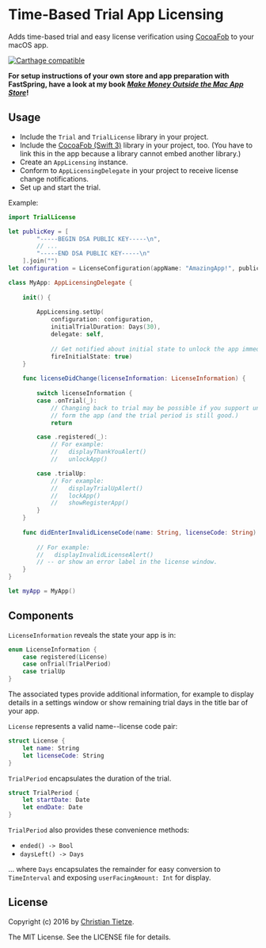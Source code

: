 # Time-Based Trial App Licensing

Adds time-based trial and easy license verification using [CocoaFob](https://github.com/glebd/cocoafob) to your macOS app.

[![Carthage compatible](https://img.shields.io/badge/Carthage-compatible-4BC51D.svg?style=flat)](https://github.com/Carthage/Carthage)

**For setup instructions of your own store and app preparation with FastSpring, have a look at my book [_Make Money Outside the Mac App Store_](https://christiantietze.de/books/make-money-outside-mac-app-store-fastspring/)!**

## Usage 

* Include the `Trial` and `TrialLicense` library in your project.
* Include the [CocoaFob (Swift 3)](https://github.com/glebd/cocoafob/tree/master/swift3) library in your project, too. (You have to link this in the app because a library cannot embed another library.)
* Create an `AppLicensing` instance.
* Conform to `AppLicensingDelegate` in your project to receive license change notifications.
* Set up and start the trial.

Example:

```swift
import TrialLicense

let publicKey = [
        "-----BEGIN DSA PUBLIC KEY-----\n",
        // ...
        "-----END DSA PUBLIC KEY-----\n"
    ].join("")
let configuration = LicenseConfiguration(appName: "AmazingApp!", publicKey: publicKey)

class MyApp: AppLicensingDelegate {
    
    init() {
        
        AppLicensing.setUp(
            configuration: configuration,
            initialTrialDuration: Days(30),
            delegate: self,
            
            // Get notified about initial state to unlock the app immediately:
            fireInitialState: true)
    }
    
    func licenseDidChange(licenseInformation: LicenseInformation) {
        
        switch licenseInformation {
        case .onTrial(_):
            // Changing back to trial may be possible if you support unregistering
            // form the app (and the trial period is still good.)
            return

        case .registered(_):
            // For example:
            //   displayThankYouAlert()
            //   unlockApp()

        case .trialUp:
            // For example:
            //   displayTrialUpAlert()
            //   lockApp()
            //   showRegisterApp()
        }
    }
    
    func didEnterInvalidLicenseCode(name: String, licenseCode: String) {
        
        // For example:
        //   displayInvalidLicenseAlert()
        // -- or show an error label in the license window.
    }
}

let myApp = MyApp()
```

## Components

`LicenseInformation` reveals the state your app is in:

```swift
enum LicenseInformation {
    case registered(License)
    case onTrial(TrialPeriod)
    case trialUp
}
```

The associated types provide additional information, for example to display details in a settings window or show remaining trial days in the title bar of your app.

`License` represents a valid name--license code pair:

```swift
struct License {
    let name: String
    let licenseCode: String
}
```

`TrialPeriod` encapsulates the duration of the trial.

```swift
struct TrialPeriod {
    let startDate: Date
    let endDate: Date
}
```

`TrialPeriod` also provides these convenience methods:

* `ended() -> Bool`
* `daysLeft() -> Days`

... where `Days` encapsulates the remainder for easy conversion to `TimeInterval` and exposing `userFacingAmount: Int` for display.

## License

Copyright (c) 2016 by [Christian Tietze](http://christiantietze.de/).

The MIT License. See the LICENSE file for details.

